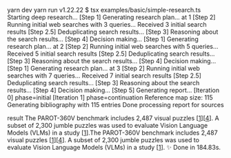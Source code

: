 yarn dev
yarn run v1.22.22
$ tsx examples/basic/simple-research.ts
Starting deep research...
[Step 1] Generating research plan... at 1
[Step 2] Running initial web searches with 3 queries...
Received 3 initial search results
[Step 2.5] Deduplicating search results...
[Step 3] Reasoning about the search results...
[Step 4] Decision making...
[Step 1] Generating research plan... at 2
[Step 2] Running initial web searches with 5 queries...
Received 5 initial search results
[Step 2.5] Deduplicating search results...
[Step 3] Reasoning about the search results...
[Step 4] Decision making...
[Step 1] Generating research plan... at 3
[Step 2] Running initial web searches with 7 queries...
Received 7 initial search results
[Step 2.5] Deduplicating search results...
[Step 3] Reasoning about the search results...
[Step 4] Decision making...
[Step 5] Generating report...
[Iteration 0] phase=initial
[Iteration 1] phase=continuation
Reference map size: 115
Generating bibliography with 115 entries
Done processing report for sources

result The PAROT-360V benchmark includes 2,487 visual puzzles [[1](https://arxiv.org/abs/2411.15201)][[4](https://www.redblock.ai/resources/blog/parrot-360v-elevating-vision-language-model-evaluation-through-real-world-problem-solving)]. A subset of 2,300 jumble puzzles was used to evaluate Vision Language Models (VLMs) in a study [[1](https://arxiv.org/abs/2411.15201)].The PAROT-360V benchmark includes 2,487 visual puzzles [[1](https://arxiv.org/abs/2411.15201)][[4](https://www.redblock.ai/resources/blog/parrot-360v-elevating-vision-language-model-evaluation-through-real-world-problem-solving)]. A subset of 2,300 jumble puzzles was used to evaluate Vision Language Models (VLMs) in a study [[1](https://arxiv.org/abs/2411.15201)].
✨  Done in 184.83s.
